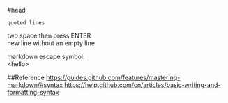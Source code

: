 #head
```
quoted lines
```
two space then press ENTER  
new line without an empty line

markdown escape symbol: \
\<hello\>
<hello>
  
##Reference
https://guides.github.com/features/mastering-markdown/#syntax
https://help.github.com/cn/articles/basic-writing-and-formatting-syntax
